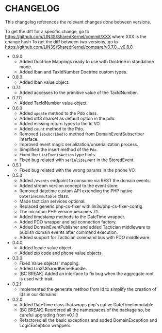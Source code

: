 # CHANGELOG

This changelog references the relevant changes done between versions.

To get the diff for a specific change, go to https://github.com/LIN3S/SharedKernel/commit/XXX where XXX is the change hash 
To get the diff between two versions, go to https://github.com/LIN3S/SharedKernel/compare/v0.7.0...v0.8.0

* 0.9.0
    * Added Doctrine Mappings ready to use with Doctrine in standalone mode.
    * Added Iban and TaxIdNumber Doctrine custom types.
* 0.8.0
    * Added Iban value object.
* 0.7.1
    * Added accesses to the primitive value of the TaxIdNumber.
* 0.7.0
    * Added TaxIdNumber value object.
* 0.6.0
    * Added `update` method to the Pdo class.
    * Added utf8 charset as default option in the pdo.
    * Added missing return types to the Id VO.
    * Added `count` method to the Pdo.
    * Removed `isSubcribedTo` method from DomainEventSubscriber interface.
    * Improved event magic serialization/unserialization process.
    * Simplified the insert method of the `Pdo`.
    * Fixed the `ListEventsAction` type hints.
    * Fixed bug related with `serializeEvent` in the StoredEvent.
* 0.5.1
    * Fixed bug related with the wrong params in the phone VO.
* 0.5.0
    * Added `/events` endpoint to consume via REST the domain events.
    * Added stream version concept to the event store.
    * Removed datetime custom API extending the PHP native `DateTimeImmutable` class.
    * Made tactician services optional.
    * Replaced generic php-cs-fixer with lin3s/php-cs-fixer-config.
    * The minimum PHP version becomes 7.1.
    * Added timestamp methods to the DateTime wrapper.
    * Added PDO wrapper and sql connection factory.
    * Added DomainEventPublisher and added Tactician middleware to publish domain events after command execution.
    * Added support for Tactician command bus with PDO middleware.
* 0.4.0
    * Added locale value object.
    * Added zip code and phone value objects.
* 0.3.0
    * Fixed Value objects' mapping.
    * Added Lin3sSharedKernelBundle.
    * [BC BREAK] Added an interface to fix bug when the aggregate root is used with trait.
* 0.2.1
    * Implemented the generate method from Id to simplify the creation of Ids in our domains.
* 0.2.0
    * Added DateTime class that wraps php's native DateTimeImmutable.
    * [BC BREAK] Reordered all the namespaces of the package so, be careful upgrading from v0.1.0
    * Refactored all the basic exceptions and added DomainException and LogicException wrappers.
